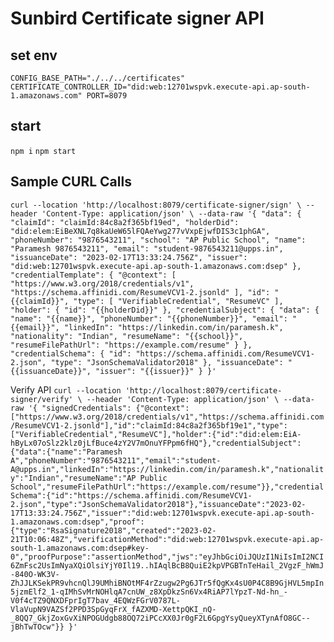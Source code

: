 # Sunbird Certificate signer API

## set env 
`
CONFIG_BASE_PATH="./../../certificates"
CERTIFICATE_CONTROLLER_ID="did:web:12701wspvk.execute-api.ap-south-1.amazonaws.com"
PORT=8079
`

## start
`npm i`
`npm start`

## Sample CURL Calls
`
curl --location 'http://localhost:8079/certificate-signer/sign' \
--header 'Content-Type: application/json' \
--data-raw '{
    "data": {
        "claimId": "claimId:84c8a2f365bf19ed",
        "holderDid": "did:elem:EiBeXNL7q8kaUeW65lFQAeYwg277vVxpEjwfDIS3c1phGA",
        "phoneNumber": "9876543211",
        "school": "AP Public School",
        "name": "Paramesh 9876543211",
        "email": "student-9876543211@upps.in",
        "issuanceDate": "2023-02-17T13:33:24.756Z",
        "issuer": "did:web:12701wspvk.execute-api.ap-south-1.amazonaws.com:dsep"
    },
    "credentialTemplate": {
        "@context": [
            "https://www.w3.org/2018/credentials/v1",
            "https://schema.affinidi.com/ResumeVCV1-2.jsonld"
        ],
        "id": "{{claimId}}",
        "type": [
            "VerifiableCredential",
            "ResumeVC"
        ],
        "holder": {
            "id": "{{holderDid}}"
        },
        "credentialSubject": {
            "data": {
                "name": "{{name}}",
                "phoneNumber": "{{phoneNumber}}",
                "email": "{{email}}",
                "linkedIn": "https://linkedin.com/in/paramesh.k",
                "nationality": "Indian",
                "resumeName": "{{school}}",
                "resumeFilePathUrl": "https://example.com/resume"
            }
        },
        "credentialSchema": {
            "id": "https://schema.affinidi.com/ResumeVCV1-2.json",
            "type": "JsonSchemaValidator2018"
        },
        "issuanceDate": "{{issuanceDate}}",
        "issuer": "{{issuer}}"
    }
}'
`

Verify API
`
curl --location 'http://localhost:8079/certificate-signer/verify' \
--header 'Content-Type: application/json' \
--data-raw '{
    "signedCredentials": {"@context":["https://www.w3.org/2018/credentials/v1","https://schema.affinidi.com/ResumeVCV1-2.jsonld"],"id":"claimId:84c8a2f365bf19e1","type":["VerifiableCredential","ResumeVC"],"holder":{"id":"did:elem:EiA-hByLx07oSlz2klz0jLfBuce4zY2V7mOnuYFPpm6fHQ"},"credentialSubject":{"data":{"name":"Paramesh A","phoneNumber":"9876543211","email":"student-A@upps.in","linkedIn":"https://linkedin.com/in/paramesh.k","nationality":"Indian","resumeName":"AP Public School","resumeFilePathUrl":"https://example.com/resume"}},"credentialSchema":{"id":"https://schema.affinidi.com/ResumeVCV1-2.json","type":"JsonSchemaValidator2018"},"issuanceDate":"2023-02-17T13:33:24.756Z","issuer":"did:web:12701wspvk.execute-api.ap-south-1.amazonaws.com:dsep","proof":{"type":"RsaSignature2018","created":"2023-02-21T10:06:48Z","verificationMethod":"did:web:12701wspvk.execute-api.ap-south-1.amazonaws.com:dsep#key-0","proofPurpose":"assertionMethod","jws":"eyJhbGciOiJQUzI1NiIsImI2NCI6ZmFsc2UsImNyaXQiOlsiYjY0Il19..hIAqlBcB8QuiE2kpVPGBTnTeHail_2VgzF_hWmJ-840O-WK3V-ZhJJLKSekPR9vhcnQlJ9UMhiBNOtMF4rZzugw2Pg6JTr5fQgKx4sU0P4C8B9GjHVL5mpIn5jzmElf2_1-qIMhSvMrNOHlqA7cnUW_z8XpDkzSn6Vx4RiAP7lYpzT-Nd-hn_-V0f4cTZ9QNXDFprIgT7bav_4EQWzFGrV0787L-VlaVupN9VAZSf2PPD3SpGyqFrX_fAZXMD-XettpQKI_nQ-_8QQ7_GkjZoxGvXiNPOGUdgb88OQ72iPCcXX0Jr0gF2L6GpgYsyQueyXTynAfO8GC--jBhTwTOcw"}}
}'
`